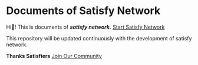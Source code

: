 # Documents of Satisfy Network

Hi👋! This is documents of _**satisfy network.**_
 [Start Satisfy Network](https://satisfy.network/)

This repository will be updated continuously with the development of satisfy network.

**Thanks Satisfiers**
 [Join Our Community](https://t.me/satisfyNetwork/)
